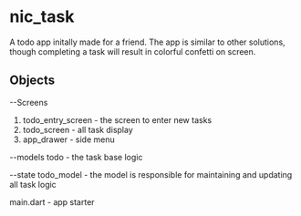 # nic_task

A todo app initally made for a friend.
The app is similar to other solutions, though completing a task will result in colorful confetti on screen.

## Objects

--Screens
  1. todo_entry_screen - the screen to enter new tasks
  2. todo_screen - all task display
  3. app_drawer - side menu

--models
  todo - the task base logic

--state
  todo_model - the model is responsible for maintaining and updating all task logic

main.dart - app starter
